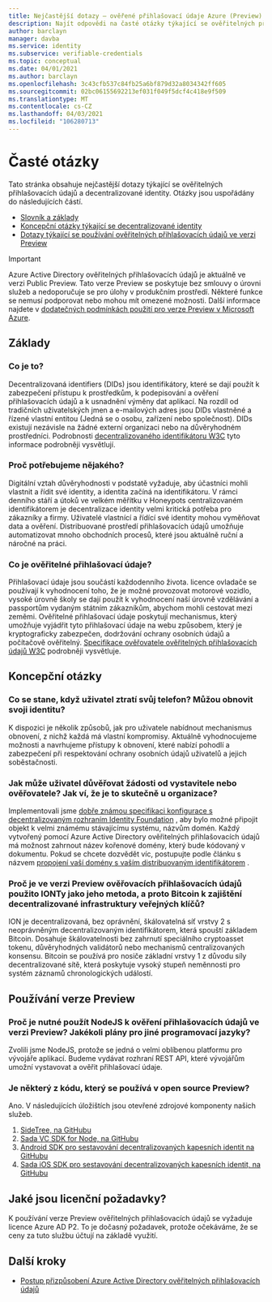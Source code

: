```yaml
---
title: Nejčastější dotazy – ověřené přihlašovací údaje Azure (Preview)
description: Najít odpovědi na časté otázky týkající se ověřitelných přihlašovacích údajů
author: barclayn
manager: davba
ms.service: identity
ms.subservice: verifiable-credentials
ms.topic: conceptual
ms.date: 04/01/2021
ms.author: barclayn
ms.openlocfilehash: 3c43cfb537c84fb25a6bf879d32a8034342ff605
ms.sourcegitcommit: 02bc06155692213ef031f049f5dcf4c418e9f509
ms.translationtype: MT
ms.contentlocale: cs-CZ
ms.lasthandoff: 04/03/2021
ms.locfileid: "106280713"
---
```

# <a name="frequently-asked-questions-faq"></a>Časté otázky

Tato stránka obsahuje nejčastější dotazy týkající se ověřitelných přihlašovacích údajů a decentralizované identity. Otázky jsou uspořádány do následujících částí.

- [Slovník a základy](#the-basics)
- [Koncepční otázky týkající se decentralizované identity](#conceptual-questions)
- [Dotazy týkající se používání ověřitelných přihlašovacích údajů ve verzi Preview](#using-the-preview)

> [!IMPORTANT]
> Azure Active Directory ověřitelných přihlašovacích údajů je aktuálně ve verzi Public Preview.
> Tato verze Preview se poskytuje bez smlouvy o úrovni služeb a nedoporučuje se pro úlohy v produkčním prostředí. Některé funkce se nemusí podporovat nebo mohou mít omezené možnosti. Další informace najdete v [dodatečných podmínkách použití pro verze Preview v Microsoft Azure](https://azure.microsoft.com/support/legal/preview-supplemental-terms/).

## <a name="the-basics"></a>Základy

### <a name="what-is-a-did"></a>Co je to? 

Decentralizovaná identifiers (DIDs) jsou identifikátory, které se dají použít k zabezpečení přístupu k prostředkům, k podepisování a ověření přihlašovacích údajů a k usnadnění výměny dat aplikací. Na rozdíl od tradičních uživatelských jmen a e-mailových adres jsou DIDs vlastněné a řízené vlastní entitou (Jedná se o osobu, zařízení nebo společnost). DIDs existují nezávisle na žádné externí organizaci nebo na důvěryhodném prostředníci. Podrobnosti [decentralizovaného identifikátoru W3C](https://www.w3.org/TR/did-core/) tyto informace podrobněji vysvětlují.

### <a name="why-do-we-need-a-did"></a>Proč potřebujeme nějakého?

Digitální vztah důvěryhodnosti v podstatě vyžaduje, aby účastníci mohli vlastnit a řídit své identity, a identita začíná na identifikátoru.
V rámci denního stáří a útoků ve velkém měřítku v Honeypots centralizovaném identifikátorem je decentralizace identity velmi kritická potřeba pro zákazníky a firmy.
Uživatelé vlastnící a řídící své identity mohou vyměňovat data a ověření. Distribuované prostředí přihlašovacích údajů umožňuje automatizovat mnoho obchodních procesů, které jsou aktuálně ruční a náročné na práci.

### <a name="what-is-a-verifiable-credential"></a>Co je ověřitelné přihlašovací údaje? 

Přihlašovací údaje jsou součástí každodenního života. licence ovladače se používají k vyhodnocení toho, že je možné provozovat motorové vozidlo, vysoké úrovně školy se dají použít k vyhodnocení naší úrovně vzdělávání a passportům vydaným státním zákazníkům, abychom mohli cestovat mezi zeměmi. Ověřitelné přihlašovací údaje poskytují mechanismus, který umožňuje vyjádřit tyto přihlašovací údaje na webu způsobem, který je kryptograficky zabezpečen, dodržování ochrany osobních údajů a počítačově ověřitelný. [Specifikace ověřovatele ověřitelných přihlašovacích údajů W3C](https://www.w3.org/TR/vc-data-model//) podrobněji vysvětluje.


## <a name="conceptual-questions"></a>Koncepční otázky

### <a name="what-happens-when-a-user-loses-their-phone-can-they-recover-their-identity"></a>Co se stane, když uživatel ztratí svůj telefon? Můžou obnovit svoji identitu?

K dispozici je několik způsobů, jak pro uživatele nabídnout mechanismus obnovení, z nichž každá má vlastní kompromisy. Aktuálně vyhodnocujeme možnosti a navrhujeme přístupy k obnovení, které nabízí pohodlí a zabezpečení při respektování ochrany osobních údajů uživatelů a jejich soběstačnosti.

### <a name="how-can-a-user-trust-a-request-from-an-issuer-or-verifier-how-do-they-know-a-did-is-the-real-did-for-an-organization"></a>Jak může uživatel důvěřovat žádosti od vystavitele nebo ověřovatele? Jak ví, že je to skutečně u organizace?

Implementovali jsme [dobře známou specifikaci konfigurace s decentralizovaným rozhraním Identity Foundation](https://identity.foundation/.well-known/resources/did-configuration/) , aby bylo možné připojit objekt k velmi známému stávajícímu systému, názvům domén. Každý vytvořený pomocí Azure Active Directory ověřitelných přihlašovacích údajů má možnost zahrnout název kořenové domény, který bude kódovaný v dokumentu. Pokud se chcete dozvědět víc, postupujte podle článku s názvem [propojení vaší domény s vaším distribuovaným identifikátorem](how-to-dnsbind.md) .  

### <a name="why-does-the-verifiable-credential-preview-use-ion-as-its-did-method-and-therefore-bitcoin-to-provide-decentralized-public-key-infrastructure"></a>Proč je ve verzi Preview ověřovacích přihlašovacích údajů použito IONTy jako jeho metoda, a proto Bitcoin k zajištění decentralizované infrastruktury veřejných klíčů?

ION je decentralizovaná, bez oprávnění, škálovatelná síť vrstvy 2 s neoprávněným decentralizovaným identifikátorem, která spouští základem Bitcoin. Dosahuje škálovatelnosti bez zahrnutí speciálního cryptoasset tokenu, důvěryhodných validátorů nebo mechanismů centralizovaných konsensu. Bitcoin se používá pro nosiče základní vrstvy 1 z důvodu síly decentralizované sítě, která poskytuje vysoký stupeň neměnnosti pro systém záznamů chronologických událostí.

## <a name="using-the-preview"></a>Používání verze Preview

### <a name="why-must-i-use-nodejs-for-the-verifiable-credentials-preview-any-plans-for-other-programming-languages"></a>Proč je nutné použít NodeJS k ověření přihlašovacích údajů ve verzi Preview? Jakékoli plány pro jiné programovací jazyky? 

Zvolili jsme NodeJS, protože se jedná o velmi oblíbenou platformu pro vývojáře aplikací. Budeme vydávat rozhraní REST API, které vývojářům umožní vystavovat a ověřit přihlašovací údaje. 

### <a name="is-any-of-the-code-used-in-the-preview-open-source"></a>Je některý z kódu, který se používá v open source Preview?

Ano. V následujících úložištích jsou otevřené zdrojové komponenty našich služeb.

1. [SideTree, na GitHubu](https://github.com/decentralized-identity/sidetree)
2. [Sada VC SDK for Node, na GitHubu](https://github.com/microsoft/VerifiableCredentials-Verification-SDK-Typescript)
3. [Android SDK pro sestavování decentralizovaných kapesních identit na GitHubu](https://github.com/microsoft/VerifiableCredential-SDK-Android)
4. [Sada iOS SDK pro sestavování decentralizovaných kapesních identit, na GitHubu](https://github.com/microsoft/VerifiableCredential-SDK-iOS)


## <a name="what-are-the-licensing-requirements"></a>Jaké jsou licenční požadavky?

K používání verze Preview ověřitelných přihlašovacích údajů se vyžaduje licence Azure AD P2. To je dočasný požadavek, protože očekáváme, že se ceny za tuto službu účtují na základě využití. 


## <a name="next-steps"></a>Další kroky

- [Postup přizpůsobení Azure Active Directory ověřitelných přihlašovacích údajů](credential-design.md)
